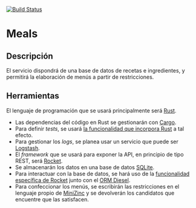 [![Build Status](https://travis-ci.com/danipozo/meals.svg?branch=master)](https://travis-ci.com/danipozo/meals)

# Meals

## Descripción

El servicio dispondrá de una base de datos de recetas e ingredientes, y
permitirá la elaboración de menús a partir de restricciones.

## Herramientas

El lenguaje de programación que se usará principalmente será
[Rust](https://rust-lang.org).

 - Las dependencias del código en Rust se gestionarán con
   [Cargo](https://doc.rust-lang.org/cargo/index.html).
 - Para definir *tests*, se usará [la funcionalidad que incorpora
   Rust](https://doc.rust-lang.org/book/ch11-00-testing.html) a tal efecto.
 - Para gestionar los *logs*, se planea usar un servicio que puede ser
   [Logstash](https://www.elastic.co/products/logstash).
 - El *framework* que se usará para exponer la API, en principio de tipo REST,
   será [Rocket](https://rocket.rs).
 - Se almacenarán los datos en una base de datos [SQLite](https://sqlite.org).
 - Para interactuar con la base de datos, se hará uso de la [funcionalidad
   específica de Rocket](https://rocket.rs/v0.4/guide/state/#databases) junto
   con el [ORM Diesel](https://diesel.rs).
 - Para confeccionar los menús, se escribirán las restricciones en el lenguaje
   propio de [MiniZinc](https://minizinc.org) y se devolverán los candidatos que
   encuentre que las satisfacen.

